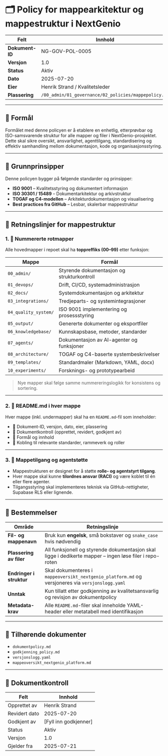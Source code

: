 # 🗂️ Policy for mappearkitektur og mappestruktur i NextGenio

| Felt             | Innhold                                                  |
|------------------|-----------------------------------------------------------|
| **Dokument-ID**  | NG-GOV-POL-0005                                           |
| **Versjon**      | 1.0                                                       |
| **Status**       | Aktiv                                                     |
| **Dato**         | 2025-07-20                                                |
| **Eier**         | Henrik Strand / Kvalitetsleder                            |
| **Plassering**   | `/00_admin/01_governance/02_policies/mappepolicy.md`     |

---

## 🎯 Formål

Formålet med denne policyen er å etablere en enhetlig, etterprøvbar og ISO-samsvarende struktur for alle mapper og filer i NextGenio-prosjektet. Dette skal sikre oversikt, ansvarlighet, agenttilgang, standardisering og effektiv samhandling mellom dokumentasjon, kode og organisasjonsstyring.

---

## 🧱 Grunnprinsipper

Denne policyen bygger på følgende standarder og prinsipper:

- **ISO 9001** – Kvalitetsstyring og dokumentert informasjon
- **ISO 30301 / 15489** – Dokumentarkitektur og arkivstruktur
- **TOGAF og C4-modellen** – Arkitekturdokumentasjon og visualisering
- **Best practices fra GitHub** – Lesbar, skalerbar mappestruktur

---

## 📐 Retningslinjer for mappestruktur

### 1. 📁 Nummererte rotmapper
Alle hovedmapper i repoet skal ha **toppreffiks (00–99)** etter funksjon:

| Mappe           | Formål                                        |
|-----------------|-----------------------------------------------|
| `00_admin/`      | Styrende dokumentasjon og strukturkontroll    |
| `01_devops/`     | Drift, CI/CD, systemadministrasjon            |
| `02_docs/`       | Systemdokumentasjon og arkitektur             |
| `03_integrations/`| Tredjeparts- og systemintegrasjoner          |
| `04_quality_system/` | ISO 9001 implementering og prosessstyring |
| `05_output/`     | Genererte dokumenter og eksportfiler          |
| `06_knowledgebase/` | Kunnskapsbase, metoder, standarder         |
| `07_agents/`     | Dokumentasjon av AI-agenter og funksjoner     |
| `08_architecture/` | TOGAF og C4-baserte systembeskrivelser      |
| `09_templates/`  | Standardmaler (Markdown, YAML, docx)          |
| `10_experiments/`| Forsknings- og prototypearbeid                |

> Nye mapper skal følge samme nummereringslogikk for konsistens og sortering.

---

### 2. 📄 README.md i hver mappe

Hver mappe (inkl. undermapper) skal ha en `README.md`-fil som inneholder:

- 📌 Dokument-ID, versjon, dato, eier, plassering
- 📄 Dokumentkontroll (opprettet, revidert, godkjent av)
- 🎯 Formål og innhold
- 📎 Kobling til relevante standarder, rammeverk og roller

---

### 3. 🔐 Mappetilgang og agentstøtte

- Mappestrukturen er designet for å støtte **rolle- og agentstyrt tilgang**.
- Hver mappe skal kunne **tilordnes ansvar (RACI)** og være koblet til én eller flere agenter.
- Tilgangsstyring skal implementeres teknisk via GitHub-rettigheter, Supabase RLS eller lignende.

---

## 🧭 Bestemmelser

| Område                       | Retningslinje |
|-----------------------------|---------------|
| **Fil- og mappenavn**       | Bruk kun **engelsk**, små bokstaver og `snake_case` hvis nødvendig |
| **Plassering av filer**     | All funksjonell og styrende dokumentasjon skal ligge i dedikerte mapper – ingen løse filer i repo-roten |
| **Endringer i struktur**    | Skal dokumenteres i `mappeoversikt_nextgenio_platform.md` og versjoneres via `versjonslogg.yaml` |
| **Unntak**                  | Kun tillatt etter godkjenning av kvalitetsansvarlig og revisjon av dokumentpolicy |
| **Metadata-krav**           | Alle `README.md`-filer skal inneholde YAML-header eller metatabell med identifikasjon |

---

## 📎 Tilhørende dokumenter

- `dokumentpolicy.md`  
- `godkjenning_policy.md`  
- `versjonslogg.yaml`  
- `mappeoversikt_nextgenio_platform.md`

---

## 📄 Dokumentkontroll

| Felt            | Innhold                    |
|-----------------|----------------------------|
| Opprettet av    | Henrik Strand              |
| Revidert dato   | 2025-07-20                 |
| Godkjent av     | [Fyll inn godkjenner]      |
| Status          | Aktiv                      |
| Versjon         | 1.0                        |
| Gjelder fra     | 2025-07-21                 |


